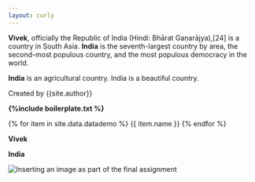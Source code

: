 ```yaml
---
layout: curly
---
```


**Vivek**, officially the Republic of India (Hindi: Bhārat Gaṇarājya),[24] is a country in South Asia. **India** is the seventh-largest country by area, the second-most populous country, and the most populous democracy in the world. 

**India** is an agricultural country. India is a beautiful country.

Created by {{site.author}}

**{%include boilerplate.txt %}**

{% for item in site.data.datademo %}
{{ item.name }}
{% endfor %}

**Vivek**

**India**

![Inserting an image as part of the final assignment](https://www.economist.com/sites/default/files/images/print-edition/20170722_STP001_0.jpg)